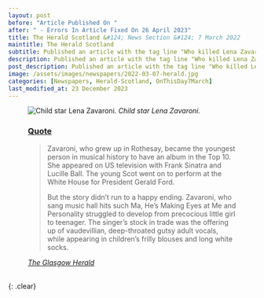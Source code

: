 ```yaml
---
layout: post
before: "Article Published On "
after: " - Errors In Article Fixed On 26 April 2023"
title: The Herald Scotland &#124; News Section &#124; 7 March 2022
maintitle: The Herald Scotland
subtitle: Published an article with the tag line "Who killed Lena Zavaroni? The life and death of a child star".
description: Published an article with the tag line "Who killed Lena Zavaroni? The life and death of a child star".
post_description: Published an article with the tag line "Who killed Lena Zavaroni? The life and death of a child star".
image: /assets/images/newspapers/2022-03-07-herald.jpg
categories: [Newspapers, Herald-Scotland, OnThisDay7March]
last_modified_at: 23 December 2023
---
```


<figure class="fig3">
<img src="{{ page.image }}" class="full-width" alt="Child star Lena Zavaroni." />
<cite>Child star Lena Zavaroni.</cite>
</figure>

<figure class="fig3">
<h3 id="quote"><a href="#quote">Quote</a></h3>
<blockquote>
<p>Zavaroni, who grew up in Rothesay, became the youngest person in musical history to have an album in the Top 10. She appeared on US television with Frank Sinatra and Lucille Ball. The young Scot went on to perform at the White House for President Gerald Ford.</p>
<p>But the story didn’t run to a happy ending. Zavaroni, who sang music hall hits such Ma, He’s Making Eyes at Me and Personality struggled to develop from precocious little girl to teenager. The singer’s stock in trade was the offering up of vaudevillian, deep-throated gutsy adult vocals, while appearing in children’s frilly blouses and long white socks.</p>
</blockquote>
<cite><a class="external-link" href="https://www.heraldscotland.com/news/19958422.killed-Lena-zavaroni-life-tragic-early-death-child-star">The Glasgow Herald</a></cite>
</figure>

<br />{: .clear}

